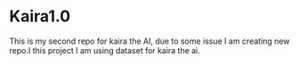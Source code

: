 # Kaira1.0
This is my second repo for kaira the AI, due to some issue I am creating new repo.I this project I am using dataset for kaira the ai.
